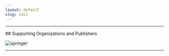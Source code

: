 ```yaml
---
layout: default
slug: call
---
```

<div class = "row">
 <div class="col-md-11" markdown="1">
 
 <hr>
 ## Supporting Organizations and Publishers
 
 ![springer](https://github.com/modelsconf2018/modelsconf2018.github.io/raw/master/src/assets/logos/Springer.png)
 <hr>
</div>
</div>
